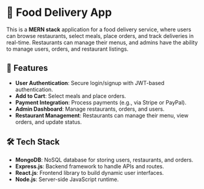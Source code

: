 # 🍔 Food Delivery App

This is a **MERN stack** application for a food delivery service, where users can browse restaurants, select meals, place orders, and track deliveries in real-time. Restaurants can manage their menus, and admins have the ability to manage users, orders, and restaurant listings.

## 🚀 Features

- **User Authentication**: Secure login/signup with JWT-based authentication.
- **Add to Cart**: Select meals and place orders.
- **Payment Integration**: Process payments (e.g., via Stripe or PayPal).
- **Admin Dashboard**: Manage restaurants, orders, and users.
- **Restaurant Management**: Restaurants can manage their menu, view orders, and update status.

## 🛠️ Tech Stack

- **MongoDB**: NoSQL database for storing users, restaurants, and orders.
- **Express.js**: Backend framework to handle APIs and routes.
- **React.js**: Frontend library to build dynamic user interfaces.
- **Node.js**: Server-side JavaScript runtime.
